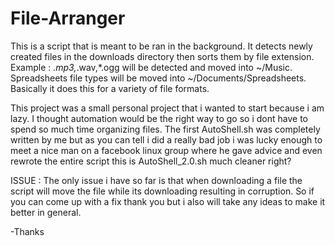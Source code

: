 # File-Arranger
This is a script that is meant to be ran in the background. It detects newly created files in the downloads directory then sorts them by file extension.
Example : *.mp3,*.wav,*.ogg  will be detected and moved into ~/Music. Spreadsheets file types will be moved into ~/Documents/Spreadsheets. 
Basically it does this for a variety of file formats.

This project was a small personal project that i wanted to start because i am lazy. 
I thought automation would be the right way to go so i dont have to spend so much time organizing files.
The first AutoShell.sh was completely written by me but as you can tell i did a really bad job i was lucky enough to meet
a nice man on a facebook linux group where he gave advice and even rewrote the entire script this is AutoShell_2.0.sh
much cleaner right?

ISSUE : The only issue i have so far is that when downloading a file the script will move the file while its downloading resulting in corruption.
So if you can come up with a fix thank you but i also will take any ideas to make it better in general. 

-Thanks

